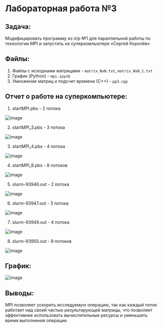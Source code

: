 # Лабораторная работа №3

## Задача:
Модифицировать программу из л/р №1 для параллельной работы по технологии MPI и запустить на суперкомпьютере «Сергей Королёв»

## Файлы:
1. Файлы с исходными матрицами - `matrix_NxN.txt`, `matrix_NxN_1.txt`
3. График (Python) - `mpi.ipynb`
4. Умножение матриц и подсчет времени (С++) - `pp3.cpp`

## Отчет о работе на суперкомпьютере:
1) startMPI.pbs - 2 потока

![image](https://github.com/DianaRyz/parallel_programming_3/assets/114705840/7c23eb17-72c0-4b29-863d-cf112fc969de)

2) startMPI_3.pbs - 3 потока

![image](https://github.com/DianaRyz/parallel_programming_3/assets/114705840/94733c6a-2783-4108-9968-238ed1ac915b)

3) startMPI_4.pbs - 4 потока

![image](https://github.com/DianaRyz/parallel_programming_3/assets/114705840/905225f1-b87c-4602-ba61-f1b3ecb55248)

4) startMPI_8.pbs - 8 потоков

![image](https://github.com/DianaRyz/parallel_programming_3/assets/114705840/a7792e6a-10ad-4ce2-964f-bfe85873ccb9)

5) slurm-93946.out - 2 потока

![image](https://github.com/DianaRyz/parallel_programming_3/assets/114705840/a4dee6ca-e772-4d5e-bdea-29edfe5e1038)

6) slurm-93947.out - 3 потока

![image](https://github.com/DianaRyz/parallel_programming_3/assets/114705840/071362e9-715f-4025-a312-9cf95aef338e)

7) slurm-93949.out - 4 потока

![image](https://github.com/DianaRyz/parallel_programming_3/assets/114705840/d2ecb550-5d34-4805-9436-1c81d64cb85c)

8) slurm-93950.out - 8 потоков

![image](https://github.com/DianaRyz/parallel_programming_3/assets/114705840/94f01f86-7ac5-498c-8079-8837f666dccd)

## График:
![image](https://github.com/DianaRyz/parallel_programming_3/assets/114705840/f480862c-880d-4727-9415-a33269383a08)

## Выводы:
MPI позволяет ускорить исследуемую операцию, так как каждый поток работает над своей частью результирующей матрицы, что позволяет эффективнее использовать вычислительные ресурсы и уменьшить время выполнения операции.
